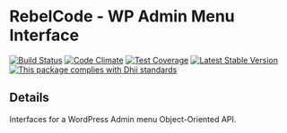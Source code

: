 # RebelCode - WP Admin Menu Interface

[![Build Status](https://travis-ci.org/RebelCode/wp-admin-menu-interface.svg?branch=develop)](https://travis-ci.org/RebelCode/wp-admin-menu-interface)
[![Code Climate](https://codeclimate.com/github/RebelCode/wp-admin-menu-interface/badges/gpa.svg)](https://codeclimate.com/github/RebelCode/wp-admin-menu-interface)
[![Test Coverage](https://codeclimate.com/github/RebelCode/wp-admin-menu-interface/badges/coverage.svg)](https://codeclimate.com/github/RebelCode/wp-admin-menu-interface/coverage)
[![Latest Stable Version](https://poser.pugx.org/rebelcode/wp-admin-menu-interface/version)](https://packagist.org/packages/rebelcode/wp-admin-menu-interface)
[![This package complies with Dhii standards](https://img.shields.io/badge/Dhii-Compliant-green.svg?style=flat-square)][Dhii]

## Details
Interfaces for a WordPress Admin menu Object-Oriented API.

[Dhii]: https://github.com/Dhii/dhii
